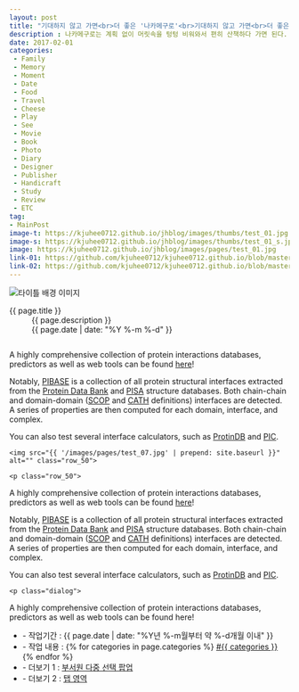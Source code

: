 ```yaml
---
layout: post
title: "기대하지 않고 가면<br>더 좋은 '나카메구로'<br>기대하지 않고 가면<br>더 좋은 '나카메구로'"
description : 나카메구로는 계획 없이 머릿속을 텅텅 비워와서 편히 산책하다 가면 된다. 
date: 2017-02-01
categories:
 - Family
 - Memory
 - Moment
 - Date
 - Food
 - Travel
 - Cheese
 - Play
 - See
 - Movie
 - Book
 - Photo
 - Diary
 - Designer
 - Publisher
 - Handicraft
 - Study
 - Review
 - ETC
tag:
- MainPost 
image-t: https://kjuhee0712.github.io/jhblog/images/thumbs/test_01.jpg
image-s: https://kjuhee0712.github.io/jhblog/images/thumbs/test_01_s.jpg
image: https://kjuhee0712.github.io/jhblog/images/pages/test_01.jpg
link-01: https://github.com/kjuhee0712/kjuhee0712.github.io/blob/master/dev/aj_mjg_sample_01.jsp
link-02: https://github.com/kjuhee0712/kjuhee0712.github.io/blob/master/dev/aj_mjg_sample_02.jsp
---
```


<div class="post_head">
	<img src="({{ page.image-t }})" alt="타이틀 배경 이미지">
	<dl>
		<dt class="title">{{ page.title }}</dt>
		<dd class="excerpt" class="date">{{ page.description }}</dd>
		<dd class="date">{{ page.date | date: "%Y %-m %-d" }}</dd>
	</dl>
</div>

<article>

<img src="{{ '/images/pages/test_07.jpg' | prepend: site.baseurl }}" alt="" class="row_100">

<p class="row_100">

A highly comprehensive collection of protein interactions databases, predictors as well as web tools can be found [here](http://ppi.fli-leibniz.de/jcb_ppi_databases.html)!

Notably, [PIBASE](http://pibase.janelia.org/pibase2010/introduction.html) is a collection of all protein structural interfaces extracted from the [Protein Data Bank](http://www.rcsb.org/pdb) and [PISA](http://www.ebi.ac.uk/msd-srv/prot_int/pistart.html) structure databases. Both chain-chain and domain-domain ([SCOP](http://scop.mrc-lmb.cam.ac.uk/scop/) and [CATH](http://www.biochem.ucl.ac.uk/bsm/cath/) definitions) interfaces are detected. A series of properties are then computed for each domain, interface, and complex.

You can also test several interface calculators, such as [ProtinDB](http://protindb.cs.iastate.edu/VisualizationIR.py) and [PIC](http://pic.mbu.iisc.ernet.in/index.html).	

</p>

	<img src="{{ '/images/pages/test_07.jpg' | prepend: site.baseurl }}" alt="" class="row_50">

	<p class="row_50">
A highly comprehensive collection of protein interactions databases, predictors as well as web tools can be found [here](http://ppi.fli-leibniz.de/jcb_ppi_databases.html)!

Notably, [PIBASE](http://pibase.janelia.org/pibase2010/introduction.html) is a collection of all protein structural interfaces extracted from the [Protein Data Bank](http://www.rcsb.org/pdb) and [PISA](http://www.ebi.ac.uk/msd-srv/prot_int/pistart.html) structure databases. Both chain-chain and domain-domain ([SCOP](http://scop.mrc-lmb.cam.ac.uk/scop/) and [CATH](http://www.biochem.ucl.ac.uk/bsm/cath/) definitions) interfaces are detected. A series of properties are then computed for each domain, interface, and complex.

You can also test several interface calculators, such as [ProtinDB](http://protindb.cs.iastate.edu/VisualizationIR.py) and [PIC](http://pic.mbu.iisc.ernet.in/index.html).	
	</p>

	<p class="dialog">
A highly comprehensive collection of protein interactions databases, predictors as well as web tools can be found here!
	</p>

</article>

<ul class="inform">
	<li class="preview__date" itemprop="datePublished" datetime="{{ page.date | date_to_xmlschema }}">- 작업기간 : {{ page.date | date: "%Y년 %-m월부터 약 %-d개월 이내" }}</li>
	<li class="preview__catetory" itemprop="catetory">- 작업 내용 :
		{% for categories in page.categories %}
           <a href="/category/{{ categories }}/">#{{ categories }}</a>     
      	{% endfor %}</li>
    <li class="preview__link" itemprop="link">- 더보기 1 : <a href="{{ page.link-01 }}" target="_blank">부서원 다중 선택 팝업</a></li>
    <li class="preview__link" itemprop="link">- 더보기 2 : <a href="{{ page.link-02 }}" target="_blank">탭 영역</a></li>  	
</ul>







